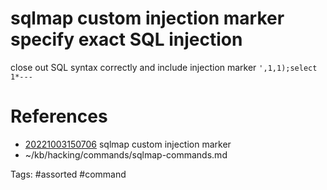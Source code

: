 # sqlmap custom injection marker specify exact SQL injection
close out SQL syntax correctly and include injection marker
`',1,1);select 1*---`

# References
- [20221003150706](/zet/20221003150706/README.md) sqlmap custom injection marker
- ~/kb/hacking/commands/sqlmap-commands.md

Tags:
    #assorted #command
